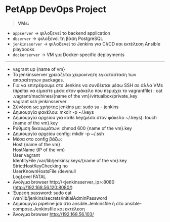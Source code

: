 # PetApp DevOps Project

> **VMs:**

- `appserver` → φιλοξενεί το backend application  
- `dbserver` → φιλοξενεί τη βάση PostgreSQL  
- `jenkinsserver` → φιλοξενεί το Jenkins για CI/CD και εκτέλεση Ansible playbooks  
- `dockerserver` → VM για Docker-specific deployments  

---
- vagrant up {name of vm}  
- Το jenkinsserver χρειάζεται χειροκίνητη εγκατάσταση των απαραίτητων packages.  
- Για να επιτρέψουμε στο Jenkins να συνδέεται μέσω SSH σε άλλα VMs (πρέπει να είμαστε μέσα στον φάκελο που περιέχει το vagrantfile) : cat .vagrant/machines/{name of the vm}/virtualbox/private_key  
- vagrant ssh jenkinsserver  
- Σύνδεση ως χρήστης jenkins με: sudo su - jenkins  
- Δημιουργία φακέλου: mkdir -p ~/.keys  
- Δημιουργία αρχείου για κάθε key(μέσα στον φάκελο ~/.keys): touch {name of the vm}.key  
- Ρύθμιση δικαιωμάτων: chmod 600 {name of the vm}.key  
- Δημιουργία αρχείου config: mkdir -p ~/.ssh  
- Μέσα στο config βάζω:   
        Host {name of the vm}  
            HostName  {IP of the vm}  
            User vagrant  
            IdentityFile /var/lib/jenkins/.keys/{name of the vm}.key  
            StrictHostKeyChecking no  
            UserKnownHostsFile /dev/null  
            LogLevel FATAL  
- Ανοίγμα browser http://<jenkinsserver_ip>:8080 (http://192.168.56.120:8080/)  
- Έυρεση password: sudo cat /var/lib/jenkins/secrets/initialAdminPassword  
- Δημιουργία pipeline job στο ansible.Jenkinsfile ή στο ansible-compose.Jenkinsfile και εκτέλεση  
- Άνοιγμα browser http://192.168.56.103/ 
